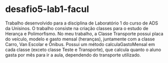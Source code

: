 # desafio5-lab1-facul
Trabalho desenvolvido para a disciplina de Laboratório 1 do curso de ADS da Unisinos. O trabalho consiste na criação classes para o estudo de Herança e Polimorfismo. No meu trabalho, a Classe Transporte possui placa do veículo, modelo e gasto mensal (heranças), juntamente com a classe Carro, Van Escolar e Ônibus. Possui um método calculaGastoMensal em cada classe (exceto classe Teste e Transporte), que calcula quanto o aluno gasta por mês para ir a aula, dependendo do transporte utilizado.
